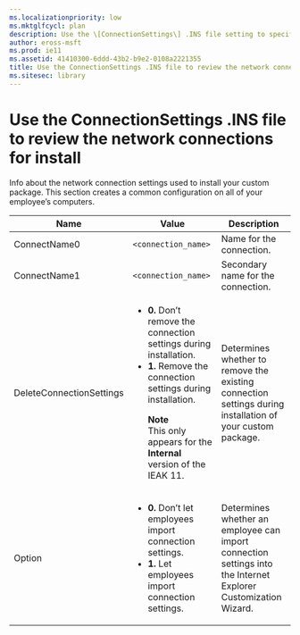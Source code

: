 ```yaml
---
ms.localizationpriority: low
ms.mktglfcycl: plan
description: Use the \[ConnectionSettings\] .INS file setting to specify the network connection settings needed to install your custom package.
author: eross-msft
ms.prod: ie11
ms.assetid: 41410300-6ddd-43b2-b9e2-0108a2221355
title: Use the ConnectionSettings .INS file to review the network connections for install (Internet Explorer Administration Kit 11 for IT Pros)
ms.sitesec: library
---
```



# Use the ConnectionSettings .INS file to review the network connections for install
Info about the network connection settings used to install your custom package. This section creates a common configuration on all of your employee’s computers.

|Name       |Value                      |Description  |
|-----------|---------------------------|-------------|
|ConnectName0 |`<connection_name>` |Name for the connection. |
|ConnectName1 |`<connection_name>` |Secondary name for the connection. |
|DeleteConnectionSettings |<ul><li>**0.** Don’t remove the connection settings during installation.</li><li>**1.** Remove the connection settings during installation.<p>**Note**<br>This only appears for the **Internal** version of the IEAK 11.</li></ul> |Determines whether to remove the existing connection settings during installation of your custom package. |
|Option |<ul><li>**0.** Don’t let employees import connection settings.</li><li>**1.** Let employees import connection settings.</li></ul> |Determines whether an employee can import connection settings into the Internet Explorer Customization Wizard. |

